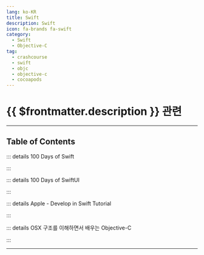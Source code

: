 ```yaml
---
lang: ko-KR
title: Swift
description: Swift
icon: fa-brands fa-swift
category: 
  - Swift
  - Objective-C
tag: 
  - crashcourse
  - swift
  - objc
  - objective-c
  - cocoapods
---
```


# {{ $frontmatter.description }} 관련

<ShieldsGroup logos="swift,xcode,cocoapods"/>

---

## Table of Contents

::: details 100 Days of Swift

<ToCLocal basePath="/swift/100-days-of-swift" />

:::

::: details 100 Days of SwiftUI

<ToCLocal basePath="/swift/100-days-of-swiftui" />

:::

::: details Apple - Develop in Swift Tutorial

<ToCLocal basePath="/swift/apple-develop-in-swift" />

:::

::: details OSX 구조를 이해하면서 배우는 Objective-C

<ToCLocal basePath="/swift/shuokai-objc" />

:::

---

<TagLinks />